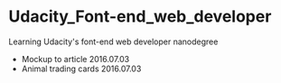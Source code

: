 # Udacity_Font-end_web_developer
Learning Udacity's font-end web developer nanodegree

* Mockup to article 2016.07.03
* Animal trading cards 2016.07.03
